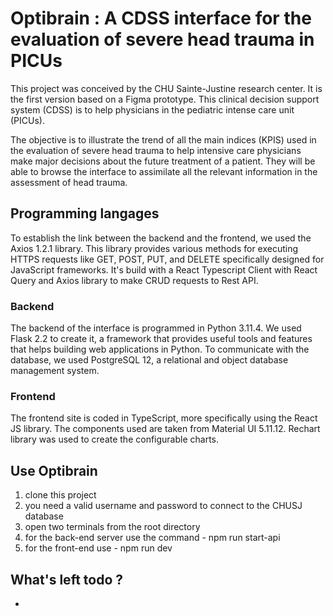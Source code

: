 # Optibrain : A CDSS interface for the evaluation of severe head trauma in PICUs

This project was conceived by the CHU Sainte-Justine research center. It is the first version based on a Figma prototype. This clinical decision support system (CDSS) is to help physicians in the pediatric intense care unit (PICUs).

The objective is to illustrate the trend of all the main indices (KPIS) used in the evaluation of severe head trauma to help intensive care physicians make major decisions about the future treatment of a patient. They will be able to browse the interface to assimilate all the relevant information in the assessment of head trauma.

## Programming langages

To establish the link between the backend and the frontend, we used the Axios 1.2.1 library. This library provides various methods for executing HTTPS requests like GET, POST, PUT, and DELETE specifically designed for JavaScript frameworks. It's build with a React Typescript Client with React Query and Axios library to make CRUD requests to Rest API. 

### Backend

The backend of the interface is programmed in Python 3.11.4. We used Flask 2.2 to create it, a framework that provides useful tools and features that helps building web applications in Python. To communicate with the database, we used PostgreSQL 12, a relational and object database management system.

### Frontend

The frontend site is coded in TypeScript, more specifically using the React JS library. The components used are taken from Material UI 5.11.12. Rechart library was used to create the configurable charts.


## Use Optibrain

1. clone this project
2. you need a valid username and password to connect to the CHUSJ database
3. open two terminals from the root directory
4. for the back-end server use the command - npm run start-api
5. for the front-end use - npm run dev

## What's left todo ?

* 





